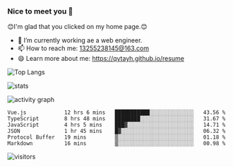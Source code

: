 ### Nice to meet you 👋

😊I'm glad that you clicked on my home page.😊

- 🔭 I’m currently working ae a web engineer.
- 📫 How to reach me: 13255238145@163.com
- 😄 Learn more about me: https://qytayh.github.io/resume

![Top Langs](https://github-readme-stats.vercel.app/api/top-langs?username=qytayh) 

![stats](https://github-readme-stats.vercel.app/api?username=qytayh&show_icons=true&theme=radical&layout=compact)
	
![activity graph](https://activity-graph.herokuapp.com/graph?username=qytayh&theme=dracula)

<!--START_SECTION:waka-->

```text
Vue.js            12 hrs 6 mins   ███████████░░░░░░░░░░░░░░   43.56 %
TypeScript        8 hrs 48 mins   ████████░░░░░░░░░░░░░░░░░   31.67 %
JavaScript        4 hrs 5 mins    ███▓░░░░░░░░░░░░░░░░░░░░░   14.71 %
JSON              1 hr 45 mins    █▓░░░░░░░░░░░░░░░░░░░░░░░   06.32 %
Protocol Buffer   19 mins         ▒░░░░░░░░░░░░░░░░░░░░░░░░   01.18 %
Markdown          16 mins         ▒░░░░░░░░░░░░░░░░░░░░░░░░   00.98 %
```

<!--END_SECTION:waka-->

![visitors](https://visitor-badge.glitch.me/badge?page_id=qytayh)


<!--
**qytayh/qytayh** is a ✨ _special_ ✨ repository because its `README.md` (this file) appears on your GitHub profile.

Here are some ideas to get you started:

- 🔭 I’m currently working on ...
- 🌱 I’m currently learning ...
- 👯 I’m looking to collaborate on ...
- 🤔 I’m looking for help with ...
- 💬 Ask me about ...
- 📫 How to reach me: ...
- 😄 Pronouns: ...
- ⚡ Fun fact: ...
-->
